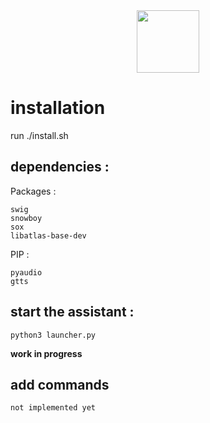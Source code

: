 <div align="center">
    <img src="https://pazimor.github.io/images/RasPi.png" width="100"/>
  <br>
</div>

# installation

run ./install.sh

## dependencies :

Packages :
```
swig
snowboy
sox
libatlas-base-dev
```
PIP :
```
pyaudio
gtts
```

## start the assistant :
```
python3 launcher.py
```
**work in progress**

## add commands

```
not implemented yet
```
